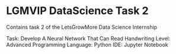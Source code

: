 # LGMVIP DataScience Task 2

Contains task 2 of the LetsGrowMore Data Science Internship

Task: Develop A Neural Network That Can Read Handwriting
Level: Advanced
Programming Language: Python
IDE: Jupyter Notebook
